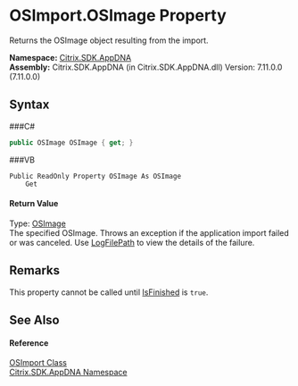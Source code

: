 # OSImport.OSImage Property 
 

Returns the OSImage object resulting from the import.

**Namespace:**&nbsp;<a href="N_Citrix_SDK_AppDNA">Citrix.SDK.AppDNA</a><br />**Assembly:**&nbsp;Citrix.SDK.AppDNA (in Citrix.SDK.AppDNA.dll) Version: 7.11.0.0 (7.11.0.0)

## Syntax

###C#
```csharp
public OSImage OSImage { get; }
```

###VB
```vbnet
Public ReadOnly Property OSImage As OSImage
	Get
```


#### Return Value
Type: <a href="T_Citrix_SDK_AppDNA_OSImage">OSImage</a><br />The specified OSImage. Throws an exception if the application import failed or was canceled. Use <a href="P_Citrix_SDK_AppDNA_OSImport_LogFilePath">LogFilePath</a> to view the details of the failure.

## Remarks
This property cannot be called until <a href="P_Citrix_SDK_AppDNA_OSImport_IsFinished">IsFinished</a> is `true`.

## See Also


#### Reference
<a href="T_Citrix_SDK_AppDNA_OSImport">OSImport Class</a><br /><a href="N_Citrix_SDK_AppDNA">Citrix.SDK.AppDNA Namespace</a><br />